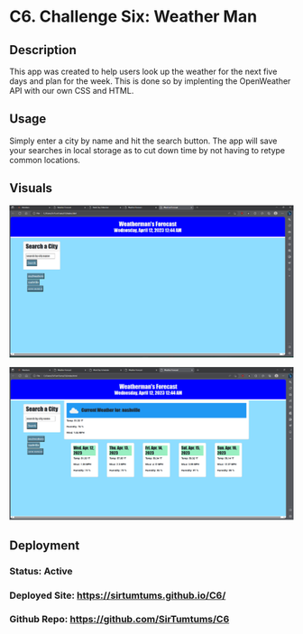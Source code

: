 # C6. Challenge Six: Weather Man

## Description 
This app was created to help users look up the weather for the next five days and plan for the week. This is done so by implenting the OpenWeather API with our own CSS and HTML. 

## Usage
Simply enter a city by name and hit the search button. The app will save your searches in local storage as to cut down time by not having to retype common locations.

## Visuals
![image](https://github.com/SirTumtums/C6/blob/main/assets/imgs/wwethermanpreS.jpg)

![image](https://github.com/SirTumtums/C6/blob/main/assets/imgs/WeathermanSearch.jpg)

## Deployment
### Status: Active
### Deployed Site: https://sirtumtums.github.io/C6/
### Github Repo: https://github.com/SirTumtums/C6